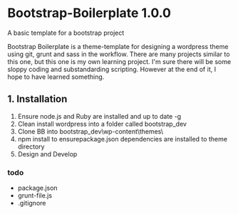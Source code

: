 # Bootstrap-Boilerplate 1.0.0
A basic template for a bootstrap project

Bootstrap Boilerplate is a theme-template for designing a wordpress theme using git, grunt and sass in the workflow.  There are many projects similar to this one, but this one is my own learning project.  I'm sure there will be some sloppy coding and substandarding scripting.  However at the end of it, I hope to have learned something.

## 1. Installation
1. Ensure node.js and Ruby are installed and up to date -g
1. Clean install wordpress into a folder called bootstrap_dev
2. Clone BB into bootstrap_dev\wp-content\themes\
4. npm install to ensurepackage.json dependencies are installed to theme directory
3. Design and Develop

### todo
- package.json
- grunt-file.js
- .gitignore
